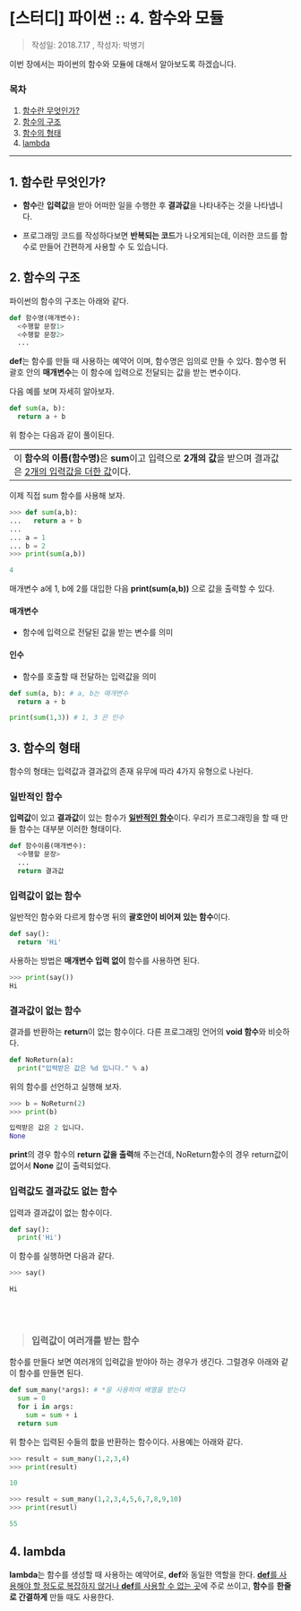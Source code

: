 # [스터디] 파이썬 :: 4. 함수와 모듈
> 작성일: 2018.7.17 , 작성자: 박병기

이번 장에서는 파이썬의 함수와 모듈에 대해서 알아보도록 하겠습니다.

### 목차
1. [함수란 무엇인가?](#m1)
2. [함수의 구조](#m2)
3. [함수의 형태](#m3)
4. [lambda](#m4)

---

<a id="m1"></a> 
## 1. 함수란 무엇인가?
- **함수**란 **입력값**을 받아 어떠한 일을 수행한 후 **결과값**을 나타내주는 것을 나타냅니다.

- 프로그래밍 코드를 작성하다보면 **반복되는 코드**가 나오게되는데, 이러한 코드를 함수로 만들어 간편하게 사용할 수 도 있습니다.

<a id="m2"></a>
## 2. 함수의 구조
파이썬의 함수의 구조는 아래와 같다.
```python
def 함수명(매개변수):
  <수행할 문장1>
  <수행할 문장2>
  ...
```
**def**는 함수를 만들 때 사용하는 예약어 이며, 함수명은 임의로 만들 수 있다. 함수명 뒤 괄호 안의 **매개변수**는 이 함수에 입력으로 전달되는 값을 받는 변수이다.

다음 예를 보며 자세히 알아보자.
```python
def sum(a, b):
  return a + b
```
위 함수는 다음과 같이 풀이된다.
<table>
<td border: 1px>
이 <b>함수의 이름(함수명)</b>은 <b>sum</b>이고 입력으로 <B>2개의 값</b>을 받으며 결과값은 <u>2개의 입력값을 더한 값</u>이다.
</table>

이제 직접 sum 함수를 사용해 보자.

```python
>>> def sum(a,b):
...   return a + b
... 
... a = 1
... b = 2
>>> print(sum(a,b))

4
```
매개변수 a에 1, b에 2를 대입한 다음 **print(sum(a,b))** 으로 값을 출력할 수 있다.

#### 매개변수
- 함수에 입력으로 전달된 값을 받는 변수를 의미
#### 인수
- 함수를 호출할 때 전달하는 입력값을 의미
```python
def sum(a, b): # a, b는 매개변수
  return a + b

print(sum(1,3)) # 1, 3 은 인수
```

<a id="m3"></a>
## 3. 함수의 형태
함수의 형태는 입력값과 결과값의 존재 유무에 따라 4가지 유형으로 나뉜다.

### 일반적인 함수
**입력값**이 있고 **결과값**이 있는 함수가 <u>**일반적인 함수**</u>이다. 우리가 프로그래밍을 할 때 만들 함수는 대부분 이러한 형태이다.
```python
def 함수이름(매개변수):
  <수행할 문장>
  ...
  return 결과값
```

### 입력값이 없는 함수
일반적인 함수와 다르게 함수명 뒤의 **괄호안이 비어져 있는 함수**이다.
```python
def say():
  return 'Hi'
```
사용하는 방법은 **매개변수 입력 없이** 함수를 사용하면 된다.
```python
>>> print(say())
Hi
```

### 결과값이 없는 함수
결과를 반환하는 **return**이 없는 함수이다.
다른 프로그래밍 언어의 **void 함수**와 비슷하다.
```python
def NoReturn(a):
  print("입력받은 값은 %d 입니다." % a)
```
위의 함수를 선언하고 실행해 보자.
```python
>>> b = NoReturn(2)
>>> print(b)

입력받은 값은 2 입니다.
None
```
**print**의 경우 함수의 **return 값을 출력**해 주는건데, NoReturn함수의 경우 return값이 없어서 **None** 값이 출력되었다.

### 입력값도 결과값도 없는 함수
입력과 결과값이 없는 함수이다.
```python
def say():
  print('Hi')
```
이 함수를 실행하면 다음과 같다.
```python
>>> say()

Hi
```
<br></br>
> ### 입력값이 여러개를 받는 함수
함수를 만들다 보면 여러개의 입력값을 받야아 하는 경우가 생긴다. 그럴경우 아래와 같이 함수를 만들면 된다.
```python
def sum_many(*args): # *을 사용하여 배열을 받는다
  sum = 0
  for i in args:
    sum = sum + i
  return sum
```
위 함수는 입력된 수들의 핪을 반환하는 함수이다. 사용예는 아래와 같다.
```python
>>> result = sum_many(1,2,3,4)
>>> print(result)

10

>>> result = sum_many(1,2,3,4,5,6,7,8,9,10)
>>> print(resutl)

55
```

<a id="m4"></a>
## 4. lambda
**lambda**는 함수를 생성할 때 사용하는 예약어로, **def**와 동일한 역할을 한다.
<u>**def**를 사용해야 할 정도로 복잡하지 않거나 **def**를 사용할 수 없는 곳</u>에 주로 쓰이고, **함수**를 **한줄로 간결하게** 만들 때도 사용한다.
